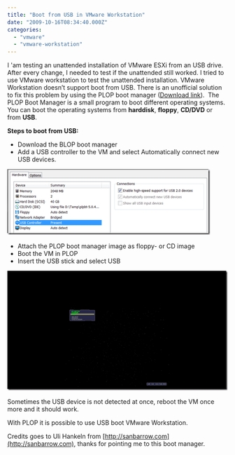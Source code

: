 ```yaml
---
title: "Boot from USB in VMware Workstation"
date: "2009-10-16T08:34:40.000Z"
categories: 
  - "vmware"
  - "vmware-workstation"
---
```


I 'am testing an unattended installation of VMware ESXi from an USB drive. After every change, I needed to test if the unattended still worked. I tried to use VMware workstation to test the unattended installation. VMware Workstation doesn’t support boot from USB. There is an unofficial solution to fix this problem by using the PLOP boot manager ([Download link](http://www.plop.at/)).  The PLOP Boot Manager is a small program to boot different operating systems. You can boot the operating systems from **harddisk**, **floppy**, **CD/DVD** or from **USB**.

**Steps to boot from USB:**

- Download the BLOP boot manager
- Add a USB controller to the VM and select Automatically connect new USB devices.

[![image](images/image_thumb.png "image")](https://www.ivobeerens.nl/wp-content/uploads/2009/10/image.png)

- Attach the PLOP boot manager image as floppy- or CD image
- Boot the VM in PLOP
- Insert the USB stick and select USB

[![image](images/image_thumb1.png "image")](https://www.ivobeerens.nl/wp-content/uploads/2009/10/image1.png)

Sometimes the USB device is not detected at once, reboot the VM once more and it should work.

With PLOP it is possible to use USB boot VMware Workstation.

Credits goes to Uli Hankeln from [http://sanbarrow.com](http://sanbarrow.com), thanks for pointing me to this boot manager.

